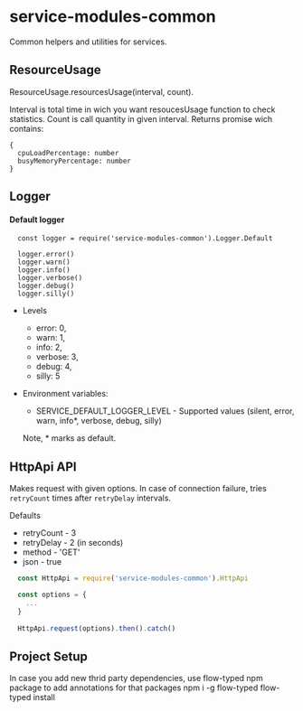 # service-modules-common
Common helpers and utilities for services.
 
## ResourceUsage

ResourceUsage.resourcesUsage(interval, count). 

Interval is total time in wich you want resoucesUsage function to check statistics. Count is call quantity in given interval. 
Returns promise wich contains: 

  ```
  {
    cpuLoadPercentage: number
    busyMemoryPercentage: number
  }
  ```
 
## Logger

#### Default logger
  ```$xslt
    const logger = require('service-modules-common').Logger.Default
    
    logger.error()
    logger.warn()
    logger.info()
    logger.verbose()
    logger.debug()
    logger.silly()
  ```    
  
* Levels
   - error: 0,
   - warn: 1,
   - info: 2,
   - verbose: 3,
   - debug: 4,
   - silly: 5  
  
 
* Environment variables:
    - SERVICE_DEFAULT_LOGGER_LEVEL - Supported values (silent, error, warn, info*, verbose, debug, silly)

  Note, * marks as default.


## HttpApi API

Makes request with given options. In case of connection failure, tries `retryCount` times after `retryDelay` intervals.
 
Defaults
 * retryCount - 3
 * retryDelay - 2 (in seconds)
 * method - 'GET'
 * json - true
 
  ``` javascript
    const HttpApi = require('service-modules-common').HttpApi
  
    const options = {
      ...
    }
    
    HttpApi.request(options).then().catch() 
  ```

## Project Setup
In case you add new thrid party dependencies, use flow-typed npm package to add annotations for that packages
npm i -g flow-typed
flow-typed install